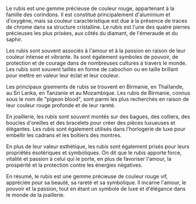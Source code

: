 Le rubis est une gemme précieuse de couleur rouge, appartenant à la famille des corindons. Il est constitué principalement d'aluminium et d'oxygène, mais sa couleur caractéristique est due à la présence de traces de chrome dans sa structure cristalline. Le rubis est l'une des quatre pierres précieuses les plus prisées, aux côtés du diamant, de l'émeraude et du saphir.

Les rubis sont souvent associés à l'amour et à la passion en raison de leur couleur intense et vibrante. Ils sont également symboles de pouvoir, de protection et de courage dans de nombreuses cultures à travers le monde. Les rubis sont souvent taillés en forme de cabochon ou en taille brillant pour mettre en valeur leur éclat et leur couleur.

Les principaux gisements de rubis se trouvent en Birmanie, en Thaïlande, au Sri Lanka, en Tanzanie et au Mozambique. Les rubis de Birmanie, connus sous le nom de "pigeon blood", sont parmi les plus recherchés en raison de leur couleur rouge profonde et de leur rareté.

En joaillerie, les rubis sont souvent montés sur des bagues, des colliers, des boucles d'oreilles et des bracelets pour créer des pièces luxueuses et élégantes. Les rubis sont également utilisés dans l'horlogerie de luxe pour embellir les cadrans et les boîtiers des montres.

En plus de leur valeur esthétique, les rubis sont également prisés pour leurs propriétés ésotériques et symboliques. On dit que le rubis apporte force, vitalité et passion à celui qui le porte, en plus de favoriser l'amour, la prospérité et la protection contre les énergies négatives.

En résumé, le rubis est une gemme précieuse de couleur rouge vif, appréciée pour sa beauté, sa rareté et sa symbolique. Il incarne l'amour, le pouvoir et la passion, tout en étant un symbole de luxe et d'élégance dans le monde de la joaillerie.